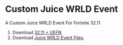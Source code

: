 # Custom Juice WRLD Event
A Custom Juice WRLD Event For Fortnite 32.11


1. Download [32.11 + UEFN](https://drive.google.com/file/d/1d8kzDnbgU70Xg8Xs0Djcqy5NFUB6E7ax/view?usp=sharing).
2. Download [Juice WRLD Event Files]().
